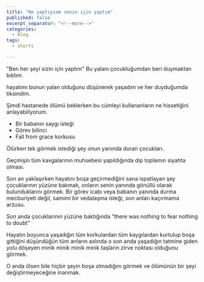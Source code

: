 ```yaml
---
title: "Ne yaptıysam senin için yaptım"
published: false
excerpt_separator: "<!--more-->"
categories:
  - Blog
tags:
  - shorts

--- 
```


"Ben her şeyi sizin için yaptım" Bu yalanı çocukluğumdan beri duymaktan bıktım.

hayatımı bunun yalan olduğunu düşünerek yaşadım ve her duyduğumda tiksindim. 

Şimdi hastanede ölümü beklerken bu cümleyi kullananların ne hissetiğini anlayabiliyorum. 

* Bir babanın saygı isteği
* Görev bilinci 
* Fall from grace korkusu
  
Ölürken tek görmek istediği şey onun yanında duran çocukları. 

Geçmişin tüm kavgalarının muhsebesi yapıldığında dip toplamın siyahta olması. 

Son an yaklaşırken hayatını boşa geçirmediğini sana ispatlayan şey çocuklarının yüzüne bakmak, onların senin yanında gönüllü olarak bulunduklarını görmek. Bir görev icabı veya babanın yanında durma mecburiyeti değil, samimi bir vedalaşma isteği, son anları kaçırmama arzusu. 

Son anda çocuklarının yüzüne baktığında "there was nothing to fear nothing to doubt" 

Hayatın boyunca yaşadığın tüm korkulardan tüm kaygılardan kurtulup boşa gittiğini düşündüğün tüm anların aslında o son anda yaşadığın tatmine giden yolu döşeyen minik minik minik minik taşların zirve noktası olduğunu görmek. 

O anda ölsen bile hiçbir şeyin boşa olmadığını görmek ve ölümünün bir şeyi değiştirmeyeceğine inanmak. 


